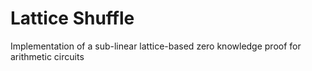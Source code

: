 # Lattice Shuffle

Implementation of a sub-linear lattice-based zero knowledge proof for arithmetic circuits


